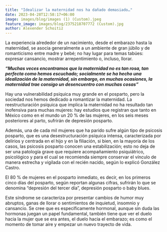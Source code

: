 ```yaml
---
title: "Idealizar la maternidad nos ha dañado demasiado…"
date: 2023-04-28T12:58:17+06:00
image: images/blog/images (1) (Custom).jpeg
feature_image: images/blog/2375218707772 (Custom).jpg
author: Alexender Schoitiz
---
```

La experiencia alrededor de un nacimiento, desde el embarazo hasta la maternidad, se asocia generalmente a un ambiente de gran júbilo y de romanticismo entre madre y bebé; no hay lugar para temas tabúes: expresar cansancio, mostrar arrepentimiento o, incluso, llorar.

***“Muchas veces encontramos que la maternidad no es tan rosa, tan perfecta como hemos escuchado; socialmente se ha hecho una idealización de la maternidad, sin embargo, en muchas ocasiones, la maternidad trae consigo un desencuentro con muchas cosas”***

Hay una vulnerabilidad psíquica muy grande en el posparto, pero la sociedad nos hemos dedicado a romantizar la maternidad. La reestructuración psíquica que implica la maternidad no ha resultado tan inofensiva para muchas mujeres: hay estudios que registran que tanto en México como en el mundo un 20 % de las mujeres, en los seis meses posteriores al parto, sufrirán de depresión posparto. 

Además, una de cada mil mujeres que ha parido sufre algún tipo de psicosis posparto, que es una desestructuración psíquica intensa, caracterizada por delirios y centrada en el hijo y en la filiación, si bien, en la mayoría de los casos, las psicosis posparto conocen una estabilización; esto no deja de ser una patología grave que requiere acompañamiento psiquiátrico, psicológico y para el cual se recomienda siempre conservar el vínculo de manera estrecha y vigilada con el recién nacido, según lo explicó González Castro. 

El 80 % de mujeres en el posparto inmediato, es decir, en los primeros cinco días del posparto, según reportan algunas cifras, sufrirán lo que se denomina “depresión del tercer día”, depresión posparto o baby blues. 

Este síndrome se caracteriza por presentar cambios de humor muy abruptos, ganas de llorar o sentimientos de inquietud, insomnio y cansancio. Se cree que es específicamente hormonal, aunque sin duda las hormonas juegan un papel fundamental, también tiene que ver el duelo hacia la mujer que se era antes, el duelo hacia el embarazo; es como el momento de tomar aire y empezar un nuevo trayecto de vida.
